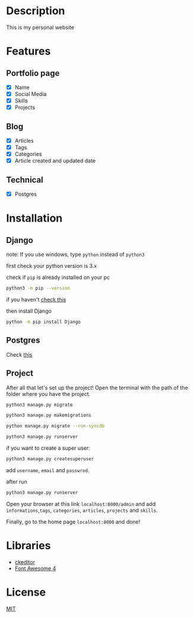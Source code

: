 # Description

This is my personal website

# Features

## Portfolio page
- [x] Name
- [X] Social Media
- [x] Skills
- [x] Projects

## Blog
- [x] Articles
- [x] Tags
- [x] Categories
- [x] Article created and updated date

## Technical
- [X] Postgres

# Installation

## Django

note: If you use windows, type `python` instead of `python3`

first check your python version is  3.x 

check if `pip` is already installed on your pc 

```bash 
python3 -m pip --version
```
if you haven't [check this](https://pip.pypa.io/en/stable/installing/)

then install Django

```bash
python -m pip install Django
```

## Postgres

Check [this](https://djangocentral.com/using-postgresql-with-django/)
## Project

After all that let's set up the project! Open the terminal with the path of the folder where you have the project.

```bash
python3 manage.py migrate
```

```bash
python3 manage.py makemigrations
```

```bash
python manage.py migrate --run-syncdb
```

```bash
python3 manage.py runserver
```

if you want to create a super user:

```bash
python3 manage.py createsuperuser
```

add `username`, `email` and `passwrod`.

after run

```bash
python3 manage.py runserver
```

Open your browser at this link `localhost:8000/admin` and add `informations`,`tags`, `categories`, `articles`, `projects` and `skills`.

Finally, go to the home page `localhost:8000` and done!



# Libraries
* [ckeditor](https://github.com/django-ckeditor/django-ckeditor)
* [Font Awesome 4](#)

# License
[MIT](https://choosealicense.com/licenses/mit/)
